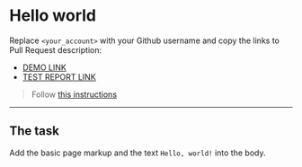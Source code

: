 # Hello world
Replace `<your_account>` with your Github username and copy the links to Pull Request description:
- [DEMO LINK](https://BiletskyiVolodymyr.github.io/layout_hello-world/)
- [TEST REPORT LINK](https://BiletskyiVolodymyr.github.io/layout_hello-world/report/html_report/)

> Follow [this instructions](https://mate-academy.github.io/layout_task-guideline/#how-to-solve-the-layout-tasks-on-github)
___

## The task 
Add the basic page markup and the text `Hello, world!` into the body.
